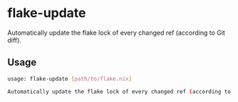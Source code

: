 # flake-update

Automatically update the flake lock of every changed ref (according to Git diff).


## Usage

```bash
usage: flake-update [path/to/flake.nix]

Automatically update the flake lock of every changed ref (according to Git diff).

```

